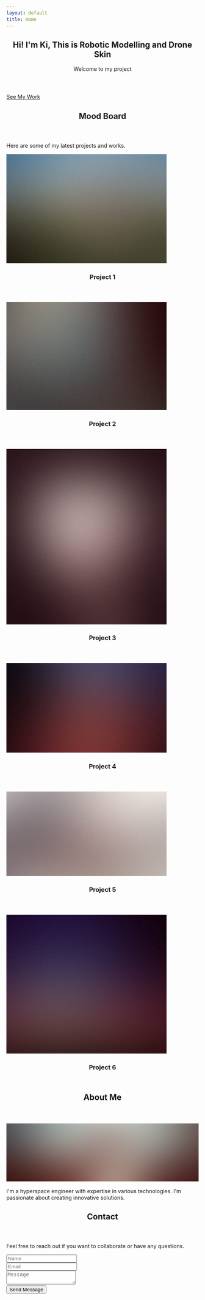 ```yaml
---
layout: default
title: Home
---
```


<!-- Intro -->
<section id="top" class="one dark cover">
  <div class="container">
    <header>
      <h2 class="alt">Hi! I'm <strong>Ki</strong>, This is Robotic Modelling and Drone Skin</h2>
      <p>Welcome to my project</p>
    </header>
    <footer>
      <a href="#portfolio" class="button scrolly">See My Work</a>
    </footer>
  </div>
</section>

<!-- Portfolio -->
<section id="portfolio" class="two">
  <div class="container">
    <header>
      <h2>Mood Board</h2>
    </header>
    <p>Here are some of my latest projects and works.</p>
    <div class="row">
      <div class="col-4 col-12-mobile">
        <article class="item">
          <a href="#" class="image fit"><img src="images/pic02.jpg" alt="" /></a>
          <header><h3>Project 1</h3></header>
        </article>
        <article class="item">
          <a href="#" class="image fit"><img src="images/pic03.jpg" alt="" /></a>
          <header><h3>Project 2</h3></header>
        </article>
      </div>
      <div class="col-4 col-12-mobile">
        <article class="item">
          <a href="#" class="image fit"><img src="images/pic04.jpg" alt="" /></a>
          <header><h3>Project 3</h3></header>
        </article>
        <article class="item">
          <a href="#" class="image fit"><img src="images/pic05.jpg" alt="" /></a>
          <header><h3>Project 4</h3></header>
        </article>
      </div>
      <div class="col-4 col-12-mobile">
        <article class="item">
          <a href="#" class="image fit"><img src="images/pic06.jpg" alt="" /></a>
          <header><h3>Project 5</h3></header>
        </article>
        <article class="item">
          <a href="#" class="image fit"><img src="images/pic07.jpg" alt="" /></a>
          <header><h3>Project 6</h3></header>
        </article>
      </div>
    </div>
  </div>
</section>

<!-- About Me -->
<section id="about" class="three">
  <div class="container">
    <header>
      <h2>About Me</h2>
    </header>
    <a href="#" class="image featured"><img src="images/pic08.jpg" alt="" /></a>
    <p>I'm a hyperspace engineer with expertise in various technologies. I'm passionate about creating innovative solutions.</p>
  </div>
</section>

<!-- Contact -->
<section id="contact" class="four">
  <div class="container">
    <header>
      <h2>Contact</h2>
    </header>
    <p>Feel free to reach out if you want to collaborate or have any questions.</p>
    <form method="post" action="#">
      <div class="row">
        <div class="col-6 col-12-mobile"><input type="text" name="name" placeholder="Name" /></div>
        <div class="col-6 col-12-mobile"><input type="text" name="email" placeholder="Email" /></div>
        <div class="col-12">
          <textarea name="message" placeholder="Message"></textarea>
        </div>
        <div class="col-12">
          <input type="submit" value="Send Message" />
        </div>
      </div>
    </form>
  </div>
</section>